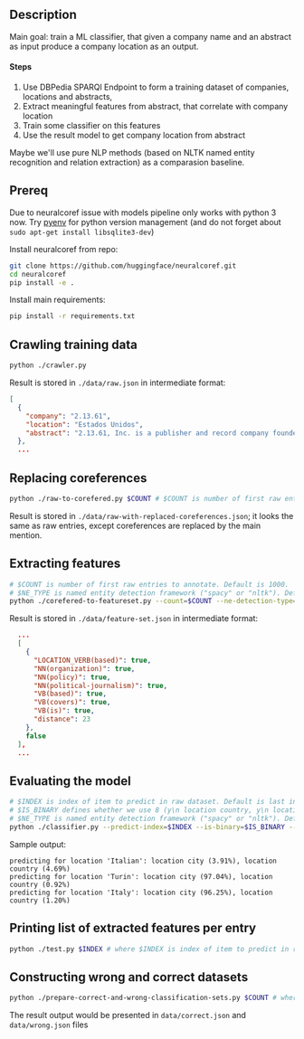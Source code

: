 ## Description
Main goal: train a ML classifier, that given a company name and an abstract as input produce a company location as an output.

#### Steps
1. Use DBPedia SPARQl Endpoint to form a training dataset of companies, locations and abstracts,
2. Extract meaningful features from abstract, that correlate with company location
3. Train some classifier on this features
4. Use the result model to get company location from abstract

Maybe we'll use pure NLP methods (based on NLTK named entity recognition and relation extraction) as a comparasion baseline.

## Prereq

Due to neuralcoref issue with models pipeline only works with python 3 now. Try [pyenv](https://github.com/pyenv/pyenv) for python version management (and do not forget about `sudo apt-get install libsqlite3-dev`)


Install neuralcoref from repo:
```bash
git clone https://github.com/huggingface/neuralcoref.git
cd neuralcoref
pip install -e .
```

Install main requirements:
```bash
pip install -r requirements.txt
```

## Crawling training data

```bash
python ./crawler.py
```

Result is stored in `./data/raw.json` in intermediate format:

```json
[
  {
    "company": "2.13.61",
    "location": "Estados Unidos",
    "abstract": "2.13.61, Inc. is a publisher and record company founded by musician Henry Rollins and named after his date of birth (February 13, 1961). The company has released albums by the Rollins Band, all of Rollins's spoken-word work, and numerous books. It is based in Los Angeles, California. In his mass-market anthology The Portable Henry Rollins, Rollins stated that he had given 2.13.61 its name because someone had told him that his first self-released book, 20 (1984), had to have a company name on it, and since he felt at the time that he would only ever get to release one book, he simply used his birthdate. 2.13.61 branched out into releasing records not long after Rollins started a solo career following the breakup of Black Flag, initially just releasing Rollins' spoken-word albums. The first two 2.13.61 releases, Big Ugly Mouth and Sweatbox, were first co-released with the label Rollins was signed with at the time as a musician, Texas Hotel Records. Since then, the label has branched out into various rock and jazz releases and even spawned two specialist reissue sublabels, Infinite Zero Archive (a joint venture with Rick Rubin's American Recordings), and District Line, which specializes in reissuing the music of Rollins' hometown of Washington, D.C. It is also used as the name of Rollins' Blazin' (finishing move) in the video game Def Jam: Fight for NY. The literary company's authors include: Henry Rollins (Publisher, Black Flag), Iggy Pop (The Stooges), Exene Cervenka (X, Auntie Christ, The Knitters), Nick Cave (Birthday Party, Bad Seeds, Grinderman), Michael Gira (Swans), Joe Cole, Tricia Warden, Don Bajema, Bill Shields, Jeffery Lee Pierce (The Gun Club), and Ellyn Maybe."
  },
  ...
```

## Replacing coreferences
```bash
python ./raw-to-corefered.py $COUNT # $COUNT is number of first raw entries to parse. Default is 1000.
```
Result is stored in `./data/raw-with-replaced-coreferences.json`; it looks the same as raw entries, except coreferences are replaced by the main mention.

## Extracting features

```bash
# $COUNT is number of first raw entries to annotate. Default is 1000.
# $NE_TYPE is named entity detection framework ("spacy" or "nltk"). Default is "nltk"
python ./corefered-to-featureset.py --count=$COUNT --ne-detection-type=$NE_TYPE
```

Result is stored in `./data/feature-set.json` in intermediate format:

```json
  ...
  [
    {
      "LOCATION_VERB(based)": true,
      "NN(organization)": true,
      "NN(policy)": true,
      "NN(political-journalism)": true,
      "VB(based)": true,
      "VB(covers)": true,
      "VB(is)": true,
      "distance": 23
    },
    false
  ],
  ...
```

## Evaluating the model

```bash
# $INDEX is index of item to predict in raw dataset. Default is last in raw.json.
# $IS_BINARY defines whether we use 8 (y\n location country, y\n locatin city, etc) location classes or 2(y\n). Default is false (8 classes).
# $NE_TYPE is named entity detection framework ("spacy" or "nltk"). Default is "nltk"
python ./classifier.py --predict-index=$INDEX --is-binary=$IS_BINARY --ne-detection-type=$NE_TYPE
```

Sample output:

```
predicting for location 'Italian': location city (3.91%), location country (4.69%)
predicting for location 'Turin': location city (97.04%), location country (0.92%)
predicting for location 'Italy': location city (96.25%), location country (1.20%)
```

## Printing list of extracted features per entry

```bash
python ./test.py $INDEX # where $INDEX is index of item to predict in raw dataset
```

## Constructing wrong and correct datasets

```bash
python ./prepare-correct-and-wrong-classification-sets.py $COUNT # where $COUNT is number of items to classify
```
The result output would be presented in `data/correct.json` and `data/wrong.json` files

